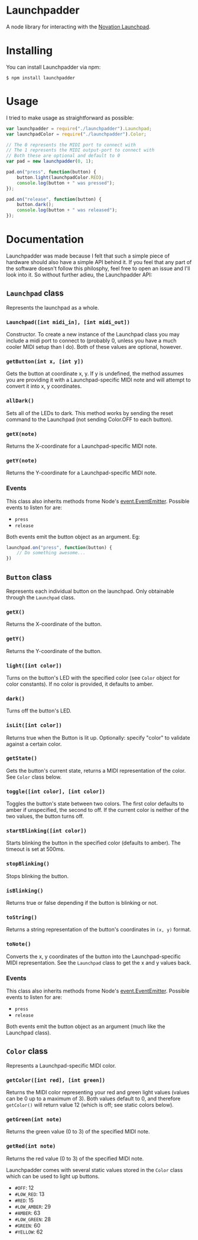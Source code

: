 # Launchpadder
A node library for interacting with the [Novation Launchpad](http://global.novationmusic.com/midi-controllers-digital-dj/launchpad).

# Installing
You can install Launchpadder via npm:

```shell
$ npm install launchpadder
```

# Usage
I tried to make usage as straightforward as possible:

```javascript
var launchpadder = require("./launchpadder").Launchpad;
var launchpadColor = require("./launchpadder").Color;

// The 0 represents the MIDI port to connect with
// The 1 represents the MIDI output-port to connect with
// Both these are optional and default to 0
var pad = new launchpadder(0, 1);

pad.on("press", function(button) {
    button.light(launchpadColor.RED);
    console.log(button + " was pressed");
});

pad.on("release", function(button) {
    button.dark();
    console.log(button + " was released");
});
```

# Documentation
Launchpadder was made because I felt that such a simple piece of hardware should also have a simple API behind it. If you feel that any part of the software doesn't follow this philosphy, feel free to open an issue and I'll look into it. So without further adieu, the Launchpadder API:

## `Launchpad` class
Represents the launchpad as a whole.

### `Launchpad([int midi_in], [int midi_out])`
Constructor. To create a new instance of the Launchpad class you may include a midi port to connect to (probably 0, unless you have a much cooler MIDI setup than I do). Both of these values are optional, however.

### `getButton(int x, [int y])`
Gets the button at coordinate x, y. If y is undefined, the method assumes you are providing it with a Launchpad-specific MIDI note and will attempt to convert it into x, y coordinates.

### `allDark()`
Sets all of the LEDs to dark. This method works by sending the reset command to the Launchpad (not sending Color.OFF to each button).

### `getX(note)`
Returns the X-coordinate for a Launchpad-specific MIDI note.

### `getY(note)`
Returns the Y-coordinate for a Launchpad-specific MIDI note.

### Events
This class also inherits methods frome Node's [event.EventEmitter](http://nodejs.org/api/events.html#events_class_events_eventemitter). Possible events to listen for are:

 * `press`
 * `release`

Both events emit the button object as an argument. Eg:

```javascript
launchpad.on("press", function(button) {
    // Do something awesome...
})
```

## `Button` class
Represents each individual button on the launchpad. Only obtainable through the `Launchpad` class.

### `getX()`
Returns the X-coordinate of the button.

### `getY()`
Returns the Y-coordinate of the button.

### `light([int color])`
Turns on the button's LED with the specified color (see `Color` object for color constants). If no color is provided, it defaults to amber.

### `dark()`
Turns off the button's LED.

### `isLit([int color])`
Returns true when the Button is lit up. Optionally: specify "color" to validate against a certain color.

### `getState()`
Gets the button's current state, returns a MIDI representation of the color. See `Color` class below.

### `toggle([int color], [int color])`
Toggles the button's state between two colors. The first color defaults to amber if unspecified, the second to off. If the current color is neither of the two values, the button turns off.

### `startBlinking([int color])`
Starts blinking the button in the specified color (defaults to amber). The timeout is set at 500ms.

### `stopBlinking()`
Stops blinking the button.

### `isBlinking()`
Returns true or false depending if the button is blinking or not.

### `toString()`
Returns a string representation of the button's coordinates in `(x, y)` format.

### `toNote()`
Converts the x, y coordinates of the button into the Launchpad-specific MIDI representation. See the `Launchpad` class to get the x and y values back.

### Events
This class also inherits methods frome Node's [event.EventEmitter](http://nodejs.org/api/events.html#events_class_events_eventemitter). Possible events to listen for are:

 * `press`
 * `release`

Both events emit the button object as an argument (much like the Launchpad class).

## `Color` class
Represents a Launchpad-specific MIDI color.

### `getColor([int red], [int green])`
Returns the MIDI color representing your red and green light values (values can be 0 up to a maximum of 3). Both values default to 0, and therefore `getColor()` will return value 12 (which is off; see static colors below).

### `getGreen(int note)`
Returns the green value (0 to 3) of the specified MIDI note.

### `getRed(int note)`
Returns the red value (0 to 3) of the specified MIDI note.

Launchpadder comes with several static values stored in the `Color` class which can be used to light up buttons.

 * `#OFF`: 12
 * `#LOW_RED`: 13
 * `#RED`: 15
 * `#LOW_AMBER`: 29
 * `#AMBER`: 63
 * `#LOW_GREEN`: 28
 * `#GREEN`: 60
 * `#YELLOW`: 62
